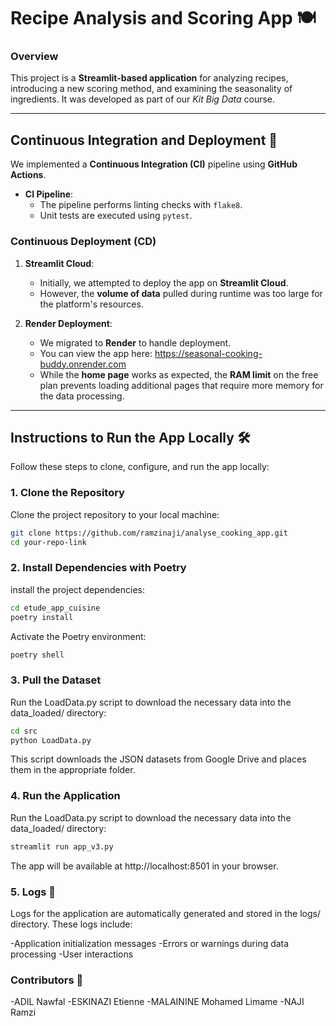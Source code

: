 # **Recipe Analysis and Scoring App** 🍽  

### **Overview**  
This project is a **Streamlit-based application** for analyzing recipes, introducing a new scoring method, and examining the seasonality of ingredients. It was developed as part of our *Kit Big Data* course.  

---

## **Continuous Integration and Deployment** 🚀  

We implemented a **Continuous Integration (CI)** pipeline using **GitHub Actions**.  

- **CI Pipeline**:  
  - The pipeline performs linting checks with `flake8`.
  - Unit tests are executed using `pytest`.

### **Continuous Deployment (CD)**  

1. **Streamlit Cloud**:  
   - Initially, we attempted to deploy the app on **Streamlit Cloud**.  
   - However, the **volume of data** pulled during runtime was too large for the platform's resources.  

2. **Render Deployment**:  
   - We migrated to **Render** to handle deployment.  
   - You can view the app here: https://seasonal-cooking-buddy.onrender.com 
   - While the **home page** works as expected, the **RAM limit** on the free plan prevents loading additional pages that require more memory for the data processing.  

---

## **Instructions to Run the App Locally** 🛠  

Follow these steps to clone, configure, and run the app locally:

### **1. Clone the Repository**  
Clone the project repository to your local machine:  

```bash
git clone https://github.com/ramzinaji/analyse_cooking_app.git
cd your-repo-link
```

### **2. Install Dependencies with Poetry**  
install the project dependencies:

```bash
cd etude_app_cuisine
poetry install
```

Activate the Poetry environment:

```bash
poetry shell
```

### **3. Pull the Dataset**  
Run the LoadData.py script to download the necessary data into the data_loaded/ directory:

```bash
cd src
python LoadData.py
```

This script downloads the JSON datasets from Google Drive and places them in the appropriate folder.

### **4. Run the Application**  
Run the LoadData.py script to download the necessary data into the data_loaded/ directory:

```bash
streamlit run app_v3.py
```

The app will be available at http://localhost:8501 in your browser.

### **5. Logs 📝**  
Logs for the application are automatically generated and stored in the logs/ directory.
These logs include:

-Application initialization messages
-Errors or warnings during data processing
-User interactions

### **Contributors 👥**  
-ADIL Nawfal
-ESKINAZI Etienne
-MALAININE Mohamed Limame
-NAJI Ramzi
